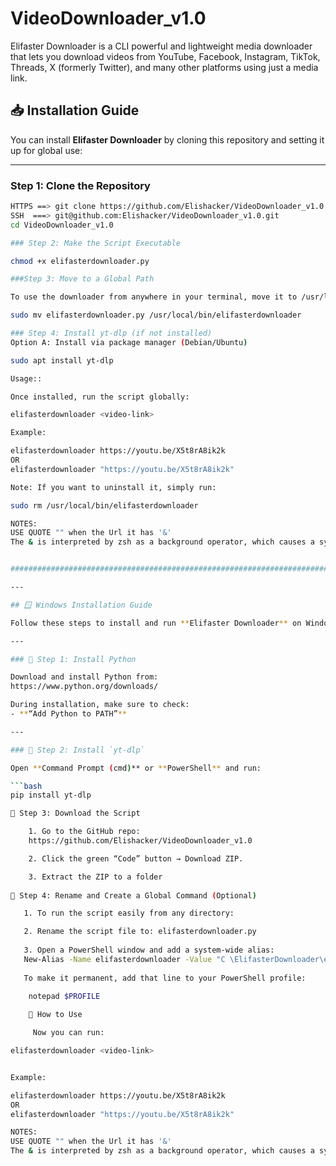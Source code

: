 # VideoDownloader_v1.0
Elifaster Downloader is a CLI powerful and lightweight media downloader that lets you download videos from YouTube, Facebook, Instagram, TikTok, Threads, X (formerly Twitter), and many other platforms using just a media link.

## 📥 Installation Guide

You can install **Elifaster Downloader** by cloning this repository and setting it up for global use:

---

### Step 1: Clone the Repository

```bash
HTTPS ==> git clone https://github.com/Elishacker/VideoDownloader_v1.0.git
SSH  ===> git@github.com:Elishacker/VideoDownloader_v1.0.git
cd VideoDownloader_v1.0

### Step 2: Make the Script Executable

chmod +x elifasterdownloader.py

###Step 3: Move to a Global Path

To use the downloader from anywhere in your terminal, move it to /usr/local/bin:

sudo mv elifasterdownloader.py /usr/local/bin/elifasterdownloader

### Step 4: Install yt-dlp (if not installed)
Option A: Install via package manager (Debian/Ubuntu)

sudo apt install yt-dlp

Usage::

Once installed, run the script globally:

elifasterdownloader <video-link>

Example:

elifasterdownloader https://youtu.be/X5t8rA8ik2k
OR
elifasterdownloader "https://youtu.be/X5t8rA8ik2k"

Note: If you want to uninstall it, simply run:

sudo rm /usr/local/bin/elifasterdownloader

NOTES: 
USE QUOTE "" when the Url it has '&'
The & is interpreted by zsh as a background operator, which causes a syntax error unless escaped or quoted.


#################################################################################### **********##########################################################################

---

## 🪟 Windows Installation Guide

Follow these steps to install and run **Elifaster Downloader** on Windows.

---

### 🔧 Step 1: Install Python

Download and install Python from:  
https://www.python.org/downloads/

During installation, make sure to check:
- **“Add Python to PATH”**

---

### 🔧 Step 2: Install `yt-dlp`

Open **Command Prompt (cmd)** or **PowerShell** and run:

```bash
pip install yt-dlp

🔧 Step 3: Download the Script

    1. Go to the GitHub repo:
    https://github.com/Elishacker/VideoDownloader_v1.0

    2. Click the green “Code” button → Download ZIP.

    3. Extract the ZIP to a folder
    
🔧 Step 4: Rename and Create a Global Command (Optional)

   1. To run the script easily from any directory:

   2. Rename the script file to: elifasterdownloader.py
   
   3. Open a PowerShell window and add a system-wide alias:
   New-Alias -Name elifasterdownloader -Value "C \ElifasterDownloader\elifasterdownloader.py"
   
   To make it permanent, add that line to your PowerShell profile:

    notepad $PROFILE
    
    🚀 How to Use

     Now you can run:

elifasterdownloader <video-link>


Example:

elifasterdownloader https://youtu.be/X5t8rA8ik2k
OR
elifasterdownloader "https://youtu.be/X5t8rA8ik2k"

NOTES: 
USE QUOTE "" when the Url it has '&'
The & is interpreted by zsh as a background operator, which causes a syntax error unless escaped or quoted.





